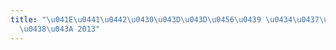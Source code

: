```yaml
---
title: "\u041E\u0441\u0442\u0430\u043D\u043D\u0456\u0439 \u0434\u0437\u0432\u043E\u043D\
  \u0438\u043A 2013"
---
```

